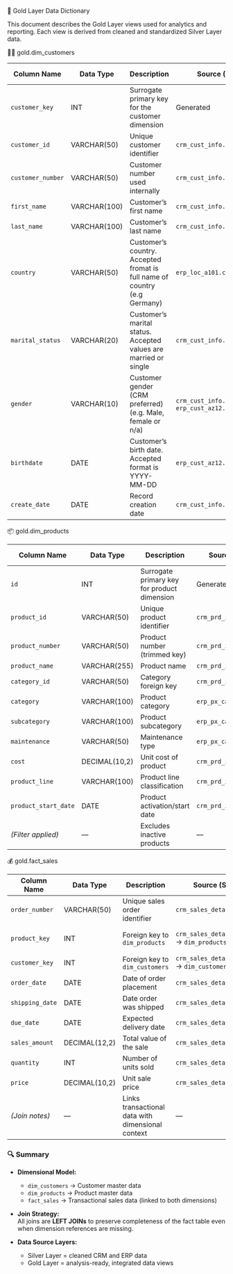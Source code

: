 📘 Gold Layer Data Dictionary

This document describes the Gold Layer views used for analytics and reporting.
Each view is derived from cleaned and standardized Silver Layer data.

🧍‍♀️ gold.dim_customers

| **Column Name**   | **Data Type** | **Description**                                  | **Source (Silver Layer)**                      | **Transformation / Notes**                             |
| ----------------- | ------------- | ------------------------------------------------ | ---------------------------------------------- | ------------------------------------------------------ |
| `customer_key`    | INT           | Surrogate primary key for the customer dimension | Generated                                      | Sequential `ROW_NUMBER()` based on `cst_id`            |
| `customer_id`     | VARCHAR(50)   | Unique customer identifier                       | `crm_cust_info.cst_id`                         | Direct mapping                                         |
| `customer_number` | VARCHAR(50)   | Customer number used internally                  | `crm_cust_info.cst_key`                        | Direct mapping                                         |
| `first_name`      | VARCHAR(100)  | Customer’s first name                            | `crm_cust_info.cst_firstname`                  | Direct mapping                                         |
| `last_name`       | VARCHAR(100)  | Customer’s last name                             | `crm_cust_info.cst_lastname`                   | Direct mapping                                         |
| `country`         | VARCHAR(50)   | Customer’s country. Accepted fromat is full name of country (e.g Germany)                               | `erp_loc_a101.cntry`                           | Joined via `ci.cst_key = la.dwh_cid`                   |
| `marital_status`  | VARCHAR(20)   | Customer’s marital status. Accepted values are married or single                        | `crm_cust_info.cst_marital_status`             | Direct mapping                                         |
| `gender`          | VARCHAR(10)   | Customer gender (CRM preferred) (e.g. Male, female or n/a)                  | `crm_cust_info.cst_gndr` / `erp_cust_az12.gen` | Uses CRM gender unless `'n/a'`, else falls back to ERP |
| `birthdate`       | DATE          | Customer’s birth date. Accepted format is YYYY-MM-DD                            | `erp_cust_az12.bdate`                          | From ERP                                               |
| `create_date`     | DATE          | Record creation date                             | `crm_cust_info.cst_create_date`                | From CRM                                               |


📦 gold.dim_products

| **Column Name**      | **Data Type** | **Description**                             | **Source (Silver Layer)**     | **Transformation / Notes**                           |
| -------------------- | ------------- | ------------------------------------------- | ----------------------------- | ---------------------------------------------------- |
| `id`                 | INT           | Surrogate primary key for product dimension | Generated                     | `ROW_NUMBER()` ordered by product start date and key |
| `product_id`         | VARCHAR(50)   | Unique product identifier                   | `crm_prd_info.prd_id`         | Direct mapping                                       |
| `product_number`     | VARCHAR(50)   | Product number (trimmed key)                | `crm_prd_info.prd_key`        | Extracted with `SUBSTRING(prd_key, 7, LEN(prd_key))` |
| `product_name`       | VARCHAR(255)  | Product name                                | `crm_prd_info.prd_nm`         | Direct mapping                                       |
| `category_id`        | VARCHAR(50)   | Category foreign key                        | `crm_prd_info.dwh_cat_id`     | Direct mapping                                       |
| `category`           | VARCHAR(100)  | Product category                            | `erp_px_cat_g1v2.CAT`         | Joined on `dwh_cat_id = ID`                          |
| `subcategory`        | VARCHAR(100)  | Product subcategory                         | `erp_px_cat_g1v2.SUBCAT`      | From ERP                                             |
| `maintenance`        | VARCHAR(50)   | Maintenance type                            | `erp_px_cat_g1v2.MAINTENANCE` | From ERP                                             |
| `cost`               | DECIMAL(10,2) | Unit cost of product                        | `crm_prd_info.prd_cost`       | Direct mapping                                       |
| `product_line`       | VARCHAR(100)  | Product line classification                 | `crm_prd_info.prd_line`       | Direct mapping                                       |
| `product_start_date` | DATE          | Product activation/start date               | `crm_prd_info.prd_start_dt`   | Direct mapping                                       |
| *(Filter applied)*   | —             | Excludes inactive products                  | —                             | Records where `prd_end_dt IS NULL` only              |


💰 gold.fact_sales

| **Column Name** | **Data Type** | **Description**                                   | **Source (Silver Layer)**                                       | **Transformation / Notes**                  |
| --------------- | ------------- | ------------------------------------------------- | --------------------------------------------------------------- | ------------------------------------------- |
| `order_number`  | VARCHAR(50)   | Unique sales order identifier                     | `crm_sales_details.sls_ord_num`                                 | Direct mapping                              |
| `product_key`   | INT           | Foreign key to `dim_products`                     | `crm_sales_details.sls_prd_key` → `dim_products.product_number` | Joined via product number                   |
| `customer_key`  | INT           | Foreign key to `dim_customers`                    | `crm_sales_details.sls_cust_id` → `dim_customers.customer_id`   | Joined via customer ID                      |
| `order_date`    | DATE          | Date of order placement                           | `crm_sales_details.sls_order_dt`                                | Direct mapping                              |
| `shipping_date` | DATE          | Date order was shipped                            | `crm_sales_details.sls_ship_dt`                                 | Direct mapping                              |
| `due_date`      | DATE          | Expected delivery date                            | `crm_sales_details.sls_due_dt`                                  | Direct mapping                              |
| `sales_amount`  | DECIMAL(12,2) | Total value of the sale                           | `crm_sales_details.sls_sales`                                   | Direct mapping                              |
| `quantity`      | INT           | Number of units sold                              | `crm_sales_details.sls_quantity`                                | Direct mapping                              |
| `price`         | DECIMAL(10,2) | Unit sale price                                   | `crm_sales_details.sls_price`                                   | Direct mapping                              |
| *(Join notes)*  | —             | Links transactional data with dimensional context | —                                                               | LEFT JOINs used to retain unmatched records |


### 🔍 Summary

- **Dimensional Model:**  
  - `dim_customers` → Customer master data  
  - `dim_products` → Product master data  
  - `fact_sales` → Transactional sales data (linked to both dimensions)  

- **Join Strategy:**  
  All joins are **LEFT JOINs** to preserve completeness of the fact table even when dimension references are missing.

- **Data Source Layers:**  
  - Silver Layer = cleaned CRM and ERP data  
  - Gold Layer = analysis-ready, integrated data views

